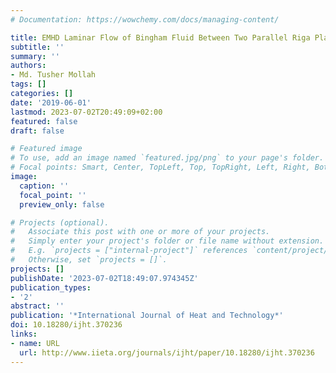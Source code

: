```yaml
---
# Documentation: https://wowchemy.com/docs/managing-content/

title: EMHD Laminar Flow of Bingham Fluid Between Two Parallel Riga Plates
subtitle: ''
summary: ''
authors:
- Md. Tusher Mollah
tags: []
categories: []
date: '2019-06-01'
lastmod: 2023-07-02T20:49:09+02:00
featured: false
draft: false

# Featured image
# To use, add an image named `featured.jpg/png` to your page's folder.
# Focal points: Smart, Center, TopLeft, Top, TopRight, Left, Right, BottomLeft, Bottom, BottomRight.
image:
  caption: ''
  focal_point: ''
  preview_only: false

# Projects (optional).
#   Associate this post with one or more of your projects.
#   Simply enter your project's folder or file name without extension.
#   E.g. `projects = ["internal-project"]` references `content/project/deep-learning/index.md`.
#   Otherwise, set `projects = []`.
projects: []
publishDate: '2023-07-02T18:49:07.974345Z'
publication_types:
- '2'
abstract: ''
publication: '*International Journal of Heat and Technology*'
doi: 10.18280/ijht.370236
links:
- name: URL
  url: http://www.iieta.org/journals/ijht/paper/10.18280/ijht.370236
---
```

